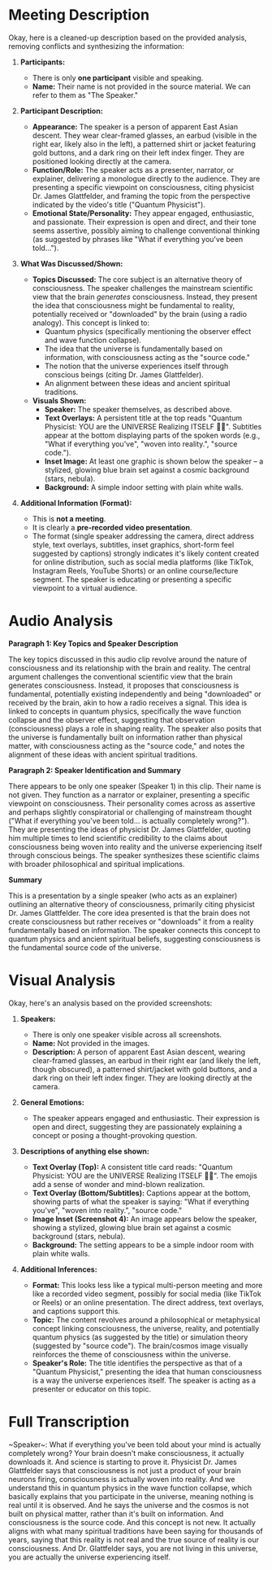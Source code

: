 # Meeting Description

Okay, here is a cleaned-up description based on the provided analysis, removing conflicts and synthesizing the information:

1.  **Participants:**
    *   There is only **one participant** visible and speaking.
    *   **Name:** Their name is not provided in the source material. We can refer to them as "The Speaker."

2.  **Participant Description:**
    *   **Appearance:** The speaker is a person of apparent East Asian descent. They wear clear-framed glasses, an earbud (visible in the right ear, likely also in the left), a patterned shirt or jacket featuring gold buttons, and a dark ring on their left index finger. They are positioned looking directly at the camera.
    *   **Function/Role:** The speaker acts as a presenter, narrator, or explainer, delivering a monologue directly to the audience. They are presenting a specific viewpoint on consciousness, citing physicist Dr. James Glattfelder, and framing the topic from the perspective indicated by the video's title ("Quantum Physicist").
    *   **Emotional State/Personality:** They appear engaged, enthusiastic, and passionate. Their expression is open and direct, and their tone seems assertive, possibly aiming to challenge conventional thinking (as suggested by phrases like "What if everything you've been told...").

3.  **What Was Discussed/Shown:**
    *   **Topics Discussed:** The core subject is an alternative theory of consciousness. The speaker challenges the mainstream scientific view that the brain *generates* consciousness. Instead, they present the idea that consciousness might be fundamental to reality, potentially received or "downloaded" by the brain (using a radio analogy). This concept is linked to:
        *   Quantum physics (specifically mentioning the observer effect and wave function collapse).
        *   The idea that the universe is fundamentally based on information, with consciousness acting as the "source code."
        *   The notion that the universe experiences itself through conscious beings (citing Dr. James Glattfelder).
        *   An alignment between these ideas and ancient spiritual traditions.
    *   **Visuals Shown:**
        *   **Speaker:** The speaker themselves, as described above.
        *   **Text Overlays:** A persistent title at the top reads "Quantum Physicist: YOU are the UNIVERSE Realizing ITSELF 🌌🤯". Subtitles appear at the bottom displaying parts of the spoken words (e.g., "What if everything you've", "woven into reality.", "source code.").
        *   **Inset Image:** At least one graphic is shown below the speaker – a stylized, glowing blue brain set against a cosmic background (stars, nebula).
        *   **Background:** A simple indoor setting with plain white walls.

4.  **Additional Information (Format):**
    *   This is **not a meeting**.
    *   It is clearly a **pre-recorded video presentation**.
    *   The format (single speaker addressing the camera, direct address style, text overlays, subtitles, inset graphics, short-form feel suggested by captions) strongly indicates it's likely content created for online distribution, such as social media platforms (like TikTok, Instagram Reels, YouTube Shorts) or an online course/lecture segment. The speaker is educating or presenting a specific viewpoint to a virtual audience.


# Audio Analysis

**Paragraph 1: Key Topics and Speaker Description**

The key topics discussed in this audio clip revolve around the nature of consciousness and its relationship with the brain and reality. The central argument challenges the conventional scientific view that the brain generates consciousness. Instead, it proposes that consciousness is fundamental, potentially existing independently and being "downloaded" or received by the brain, akin to how a radio receives a signal. This idea is linked to concepts in quantum physics, specifically the wave function collapse and the observer effect, suggesting that observation (consciousness) plays a role in shaping reality. The speaker also posits that the universe is fundamentally built on information rather than physical matter, with consciousness acting as the "source code," and notes the alignment of these ideas with ancient spiritual traditions.

**Paragraph 2: Speaker Identification and Summary**

There appears to be only one speaker (Speaker 1) in this clip. Their name is not given. They function as a narrator or explainer, presenting a specific viewpoint on consciousness. Their personality comes across as assertive and perhaps slightly conspiratorial or challenging of mainstream thought ("What if everything you've been told... is actually completely wrong?"). They are presenting the ideas of physicist Dr. James Glattfelder, quoting him multiple times to lend scientific credibility to the claims about consciousness being woven into reality and the universe experiencing itself through conscious beings. The speaker synthesizes these scientific claims with broader philosophical and spiritual implications.

**Summary**

This is a presentation by a single speaker (who acts as an explainer) outlining an alternative theory of consciousness, primarily citing physicist Dr. James Glattfelder. The core idea presented is that the brain does not create consciousness but rather receives or "downloads" it from a reality fundamentally based on information. The speaker connects this concept to quantum physics and ancient spiritual beliefs, suggesting consciousness is the fundamental source code of the universe.


# Visual Analysis

Okay, here's an analysis based on the provided screenshots:

1.  **Speakers:**
    *   There is only one speaker visible across all screenshots.
    *   **Name:** Not provided in the images.
    *   **Description:** A person of apparent East Asian descent, wearing clear-framed glasses, an earbud in their right ear (and likely the left, though obscured), a patterned shirt/jacket with gold buttons, and a dark ring on their left index finger. They are looking directly at the camera.

2.  **General Emotions:**
    *   The speaker appears engaged and enthusiastic. Their expression is open and direct, suggesting they are passionately explaining a concept or posing a thought-provoking question.

3.  **Descriptions of anything else shown:**
    *   **Text Overlay (Top):** A consistent title card reads: "Quantum Physicist: YOU are the UNIVERSE Realizing ITSELF 🌌🤯". The emojis add a sense of wonder and mind-blown realization.
    *   **Text Overlay (Bottom/Subtitles):** Captions appear at the bottom, showing parts of what the speaker is saying: "What if everything you've", "woven into reality.", "source code."
    *   **Image Inset (Screenshot 4):** An image appears below the speaker, showing a stylized, glowing blue brain set against a cosmic background (stars, nebula).
    *   **Background:** The setting appears to be a simple indoor room with plain white walls.

4.  **Additional Inferences:**
    *   **Format:** This looks less like a typical multi-person meeting and more like a recorded video segment, possibly for social media (like TikTok or Reels) or an online presentation. The direct address, text overlays, and captions support this.
    *   **Topic:** The content revolves around a philosophical or metaphysical concept linking consciousness, the universe, reality, and potentially quantum physics (as suggested by the title) or simulation theory (suggested by "source code"). The brain/cosmos image visually reinforces the theme of consciousness within the universe.
    *   **Speaker's Role:** The title identifies the perspective as that of a "Quantum Physicist," presenting the idea that human consciousness is a way the universe experiences itself. The speaker is acting as a presenter or educator on this topic.


# Full Transcription

~Speaker~: What if everything you've been told about your mind is actually completely wrong? Your brain doesn't make consciousness, it actually downloads it. And science is starting to prove it. Physicist Dr. James Glattfelder says that consciousness is not just a product of your brain neurons firing, consciousness is actually woven into reality. And we understand this in quantum physics in the wave function collapse, which basically explains that you participate in the universe, meaning nothing is real until it is observed. And he says the universe and the cosmos is not built on physical matter, rather than it's built on information. And consciousness is the source code. And this concept is not new. It actually aligns with what many spiritual traditions have been saying for thousands of years, saying that this reality is not real and the true source of reality is our consciousness. And Dr. Glattfelder says, you are not living in this universe, you are actually the universe experiencing itself.